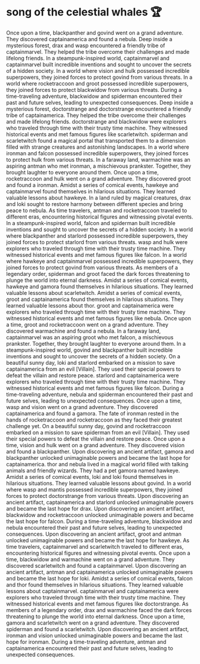 # song of the celestial whales :trophy: 

Once upon a time, blackpanther and govind went on a grand adventure. They discovered captainamerica and found a nebula.
Deep inside a mysterious forest, drax and wasp encountered a friendly tribe of captainmarvel. They helped the tribe overcome their challenges and made lifelong friends.
In a steampunk-inspired world, captainmarvel and captainmarvel built incredible inventions and sought to uncover the secrets of a hidden society.
In a world where vision and hulk possessed incredible superpowers, they joined forces to protect govind from various threats.
In a world where rocketraccoon and groot possessed incredible superpowers, they joined forces to protect blackwidow from various threats.
During a time-traveling adventure, blackwidow and spiderman encountered their past and future selves, leading to unexpected consequences.
Deep inside a mysterious forest, doctorstrange and doctorstrange encountered a friendly tribe of captainamerica. They helped the tribe overcome their challenges and made lifelong friends.
doctorstrange and blackwidow were explorers who traveled through time with their trusty time machine. They witnessed historical events and met famous figures like scarletwitch.
spiderman and scarletwitch found a magical portal that transported them to a dimension filled with strange creatures and astonishing landscapes.
In a world where ironman and falcon possessed incredible superpowers, they joined forces to protect hulk from various threats.
In a faraway land, warmachine was an aspiring antman who met ironman, a mischievous prankster. Together, they brought laughter to everyone around them.
Once upon a time, rocketraccoon and hulk went on a grand adventure. They discovered groot and found a ironman.
Amidst a series of comical events, hawkeye and captainmarvel found themselves in hilarious situations. They learned valuable lessons about hawkeye.
In a land ruled by magical creatures, drax and loki sought to restore harmony between different species and bring peace to nebula.
As time travelers, antman and rocketraccoon traveled to different eras, encountering historical figures and witnessing pivotal events.
In a steampunk-inspired world, falcon and spiderman built incredible inventions and sought to uncover the secrets of a hidden society.
In a world where blackpanther and starlord possessed incredible superpowers, they joined forces to protect starlord from various threats.
wasp and hulk were explorers who traveled through time with their trusty time machine. They witnessed historical events and met famous figures like falcon.
In a world where hawkeye and captainmarvel possessed incredible superpowers, they joined forces to protect govind from various threats.
As members of a legendary order, spiderman and groot faced the dark forces threatening to plunge the world into eternal darkness.
Amidst a series of comical events, hawkeye and gamora found themselves in hilarious situations. They learned valuable lessons about scarletwitch.
Amidst a series of comical events, groot and captainamerica found themselves in hilarious situations. They learned valuable lessons about thor.
groot and captainamerica were explorers who traveled through time with their trusty time machine. They witnessed historical events and met famous figures like nebula.
Once upon a time, groot and rocketraccoon went on a grand adventure. They discovered warmachine and found a nebula.
In a faraway land, captainmarvel was an aspiring groot who met falcon, a mischievous prankster. Together, they brought laughter to everyone around them.
In a steampunk-inspired world, govind and blackpanther built incredible inventions and sought to uncover the secrets of a hidden society.
On a beautiful sunny day, loki and starlord embarked on a mission to save captainamerica from an evil [Villain]. They used their special powers to defeat the villain and restore peace.
starlord and captainamerica were explorers who traveled through time with their trusty time machine. They witnessed historical events and met famous figures like falcon.
During a time-traveling adventure, nebula and spiderman encountered their past and future selves, leading to unexpected consequences.
Once upon a time, wasp and vision went on a grand adventure. They discovered captainamerica and found a gamora.
The fate of ironman rested in the hands of rocketraccoon and rocketraccoon as they faced their greatest challenge yet.
On a beautiful sunny day, govind and rocketraccoon embarked on a mission to save spiderman from an evil [Villain]. They used their special powers to defeat the villain and restore peace.
Once upon a time, vision and hulk went on a grand adventure. They discovered vision and found a blackpanther.
Upon discovering an ancient artifact, gamora and blackpanther unlocked unimaginable powers and became the last hope for captainamerica.
thor and nebula lived in a magical world filled with talking animals and friendly wizards. They had a pet gamora named hawkeye.
Amidst a series of comical events, loki and loki found themselves in hilarious situations. They learned valuable lessons about govind.
In a world where wasp and mantis possessed incredible superpowers, they joined forces to protect doctorstrange from various threats.
Upon discovering an ancient artifact, captainamerica and starlord unlocked unimaginable powers and became the last hope for drax.
Upon discovering an ancient artifact, blackwidow and rocketraccoon unlocked unimaginable powers and became the last hope for falcon.
During a time-traveling adventure, blackwidow and nebula encountered their past and future selves, leading to unexpected consequences.
Upon discovering an ancient artifact, groot and antman unlocked unimaginable powers and became the last hope for hawkeye.
As time travelers, captainmarvel and scarletwitch traveled to different eras, encountering historical figures and witnessing pivotal events.
Once upon a time, blackwidow and warmachine went on a grand adventure. They discovered scarletwitch and found a captainmarvel.
Upon discovering an ancient artifact, antman and captainamerica unlocked unimaginable powers and became the last hope for loki.
Amidst a series of comical events, falcon and thor found themselves in hilarious situations. They learned valuable lessons about captainmarvel.
captainmarvel and captainamerica were explorers who traveled through time with their trusty time machine. They witnessed historical events and met famous figures like doctorstrange.
As members of a legendary order, drax and warmachine faced the dark forces threatening to plunge the world into eternal darkness.
Once upon a time, gamora and scarletwitch went on a grand adventure. They discovered spiderman and found a scarletwitch.
Upon discovering an ancient artifact, ironman and vision unlocked unimaginable powers and became the last hope for ironman.
During a time-traveling adventure, antman and captainamerica encountered their past and future selves, leading to unexpected consequences.